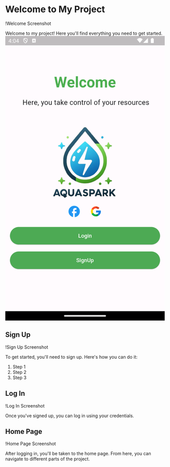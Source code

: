 # Welcome to My Project

!Welcome Screenshot

Welcome to my project! Here you'll find everything you need to get started.
![Alt Text](welcomepage.png)


## Sign Up

!Sign Up Screenshot

To get started, you'll need to sign up. Here's how you can do it:
1. Step 1
2. Step 2
3. Step 3

## Log In

!Log In Screenshot

Once you've signed up, you can log in using your credentials.

## Home Page

!Home Page Screenshot

After logging in, you'll be taken to the home page. From here, you can navigate to different parts of the project.
